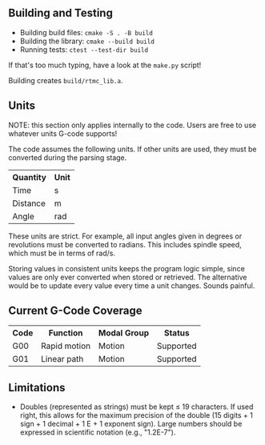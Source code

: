 ## Building and Testing
* Building build files: `cmake -S . -B build`
* Building the library: `cmake --build build`
* Running tests: `ctest --test-dir build`

If that's too much typing, have a look at the `make.py` script!

Building creates `build/rtmc_lib.a`.

## Units
NOTE: this section only applies internally to the code. Users are free to use
whatever units G-code supports!

The code assumes the following units. If other units are used, they must be
converted during the parsing stage.
<table>
    <tr>
        <th>Quantity</th>
        <th>Unit</th>
    </tr>
    <tr>
        <td>Time</td>
        <td>s</td>
    </tr>
    <tr>
        <td>Distance</td>
        <td>m</td>
    </tr>
    <tr>
        <td>Angle</td>
        <td>rad</td>
    </tr>
</table>

These units are strict. For example, all input angles given in degrees or
revolutions must be converted to radians. This includes spindle speed, which
must be in terms of rad/s.

Storing values in consistent units keeps the program logic simple, since
values are only ever converted when stored or retrieved. The alternative would
be to update every value every time a unit changes. Sounds painful. 

## Current G-Code Coverage
<table>
    <tr>
        <th>Code</th>
        <th>Function</th>
        <th>Modal Group</th>
        <th>Status</th>
    </tr>
    <tr>
        <td>G00</td>
        <td>Rapid motion</td>
        <td>Motion</td>
        <td>Supported</td>
    </tr>
    <tr>
        <td>G01</td>
        <td>Linear path</td>
        <td>Motion</td>
        <td>Supported</td>
    </tr>
</table>

## Limitations
* Doubles (represented as strings) must be kept ≤ 19 characters. If used
right, this allows for the maximum precision of the double (15 digits +
1 sign + 1 decimal + 1 E + 1 exponent sign). Large numbers should be expressed in scientific notation (e.g., "1.2E-7").
